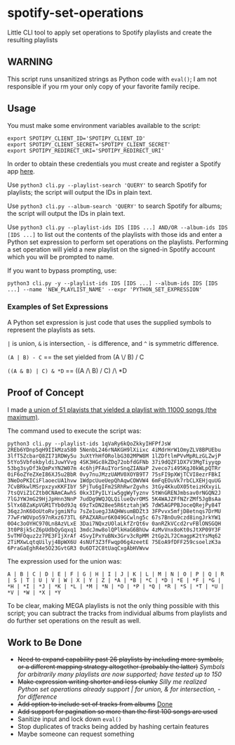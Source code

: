 # spotify-set-operations

Little CLI tool to apply set operations to Spotify playlists and create the resulting playlists

## WARNING
This script runs unsanitized strings as Python code with `eval()`; I am not responsible if you rm your only copy of your favorite family recipe.

## Usage

You must make some environment variables available to the script:

```shell
export SPOTIPY_CLIENT_ID='SPOTIPY_CLIENT_ID'
export SPOTIPY_CLIENT_SECRET='SPOTIPY_CLIENT_SECRET'
export SPOTIPY_REDIRECT_URI='SPOTIPY_REDIRECT_URI'
```
In order to obtain these credentials you must create and register a Spotify app [here](https://developer.spotify.com/dashboard/applications).

Use `python3 cli.py --playlist-search 'QUERY'` to search Spotify for playlists; the script will output the IDs in plain text.

Use `python3 cli.py --album-search 'QUERY'` to search Spotify for albums; the script will output the IDs in plain text.

Use `python3 cli.py --playlist-ids IDS [IDS ...] AND/OR --album-ids IDS [IDS ...]` to list out the contents of the playlists with those ids and enter a Python set expression to perform set operations on the playlists. Performing a set operation will yield a new playlist on the signed-in Spotify account which you will be prompted to name.

If you want to bypass prompting, use:

`python3 cli.py -y --playlist-ids IDS [IDS ...] --album-ids IDS [IDS ...] --name 'NEW_PLAYLIST_NAME' --expr 'PYTHON_SET_EXPRESSION'`


### Examples of Set Expressions
A Python set expression is just code that uses the supplied symbols to represent the playlists as sets.

`|` is union, `&` is intersection, `-` is difference, and `^` is symmetric difference.

`(A | B) - C` == the set yielded from (A \\/ B) / C

`((A & B) | C) & *D` == ((A /\ B) \/ C) /\ *D

## Proof of Concept

I made [a union of 51 playists that yielded a playlist with 11000 songs (the maximum)](https://open.spotify.com/playlist/6sRQJW3gwK0DwfSAhEzQHl?si=ab671f46bb064786).

The command used to execute the script was:

```shell
python3 cli.py --playlist-ids 1qVaRy6kQoZkkyIHFPfJsW 2REb6YDnp5qH9IIkMza580 5NenbL246rNAKGH9lXiixc 4iMdrHrW1OmyZLV8BPUEbu 3lfT5ZcbarQ8ZI71RDWy5u 3uXtYhHfORolbG302MPW8M 1lZDftlmPVvMpRLzGLZwjP 5tYo5VbfokbyldiJuwYVvg 4SK3HGc8kZDq72obfdGFNb 37i9dQZF1DX7V3MgTiyyqp 53bg3syDf3kQmPxYN2W07m 4c6hjPFAuIYorSnqZIANaP 2veco7i495KgJ0kWLpQTRr 0iF6oZYeZXeI86XJ5u2BbR 0vy7nuJMzzUAMV0XOYB9T7 75sFI9pXWjTCVI8ezrFBkI 3NeDoPKICiFlaoecUA1hvw 1WdpcUueUepQhAqwCOWVW4 6mFqEOuVk7rbCLXEHjquUG 7CvBRkwlMSrpxzyxKKFIbY 5PjTu6gIFm2SRhRwrZgvhs 3tGy4KkuOX05teizHXxyiL 7tsQViZ1CZtb0CNAmCAwhS 0kx3IPyILYiw5ggWyTyznv 5tWnGRENJmbsav0rNGQN2J 7lGJYWJmG29HjJpHnn3NnP 7udDg9WQJQLQilueQvrOMS 5K4WAJZFfNZrZMf5JgBsAa 5lYx6BZaKpVGM1TYb0d9Jq 69zTxDN28ee5R6tztahjW5 7dW5AGPPBJoceQRejPy84T 36qzJnK6OoUtoRvjgmiNfu 7sZe1uegJ3AQHWsumBDZt3 3FPvvx5mfjD8etnqs7DrMU 77wFrWOVpo597nRxz673TL 6PAZXARur6K049GCwlng5c 67s7BnOu9czd8ingJrkYW1 0O4c3oOYHC970Ln8AzVLxE 3Dai7NQxzUOlaLkfZrQt6v 0anRZkVCcd2rvFBlONSGQH 3t0P8jk5cZ6pUdbQyGqxq1 3mdcJmw8olQPlkHaG6BhUw 4zMvVnx8oKt0sJtXP09Y3F 5vTMFOquz2z7PE3FIjXrAf 4SvyIPxYuBNx3Grv3cRpMM 2tGp2L72CmagpK2tYsMq62 2TiMXwLqtqUilyj4BpWX6U 4sNUf3Z3fFwqp06g4zeetE 75EoA9fDFF259csoelzK3a 6PraGaEghR4e5O23GvtGR3 0u6DT2C8tUaqCxgAbHVWvw
```

The expression used for the union was:

`A | B | C | D | E | F | G | H | I | J | K | L | M | N | O | P | Q | R | S | T | U | V | W | X | Y | Z | *A | *B | *C | *D | *E | *F | *G | *H | *I | *J | *K | *L | *M | *N | *O | *P | *Q | *R | *S | *T | *U | *V | *W | *X | *Y`

To be clear, making MEGA playlists is not the only thing possible with this script; you can subtract the tracks from individual albums from playlists and do further set operations on the result as well.

## Work to Be Done

* ~~Need to expand capability past 26 playlists by including more symbols, or a different mapping strategy altogether (probably the latter)~~ *Symbols for arbitrarily many playlists are now supported; have tested up to 150*
* ~~Make expression writing shorter and less clunky~~ *Silly me realized Python set operations already support | for union, & for intersection, - for difference*
* ~~Add option to include set of tracks from albums~~ [Done](https://github.com/wavecommander/spotify-set-operations/pull/1)
* ~~Add support for pagination so more than the first 100 songs are used~~
* Sanitize input and lock down `eval()`
* Stop duplicates of tracks being added by hashing certain features
* Maybe someone can request something
